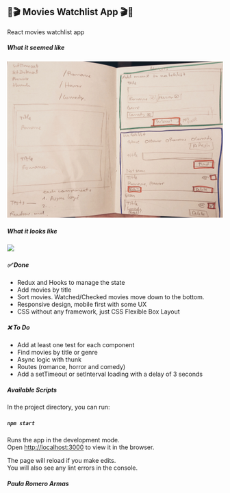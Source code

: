 ## 🍿🎬 Movies Watchlist App 🎬🍿

React movies watchlist app

##### What it seemed like  
<img src="./scheme.JPG" />

##### What it looks like 
![](https://media.giphy.com/media/RiQsz7PmlT9mVR0GAD/giphy.gif)

##### ✅ Done 
- Redux and Hooks to manage the state
- Add movies by title
- Sort movies. Watched/Checked movies move down to the bottom.
- Responsive design, mobile first with some UX
- CSS without any framework, just CSS Flexible Box Layout

##### ❌ To Do
- Add at least one test for each component
- Find movies by title or genre
- Async logic with thunk
- Routes (romance, horror and comedy)
- Add a setTimeout or setInterval loading with a delay of 3 seconds


##### Available Scripts

In the project directory, you can run:

##### `npm start`

Runs the app in the development mode.<br />
Open [http://localhost:3000](http://localhost:3000) to view it in the browser.

The page will reload if you make edits.<br />
You will also see any lint errors in the console.

##### Paula Romero Armas 